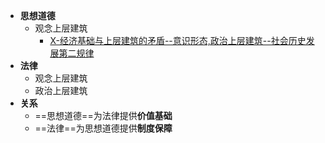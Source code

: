 - **思想道德**
	- 观念上层建筑
		- [X-经济基础与上层建筑的矛盾--意识形态,政治上层建筑--社会历史发展第二规律](马原/X-经济基础与上层建筑的矛盾--意识形态,政治上层建筑--社会历史发展第二规律.md)
- **法律**
	- 观念上层建筑
	- 政治上层建筑
- **关系**
	- ==思想道德==为法律提供**价值基础**
	- ==法律==为思想道德提供**制度保障**